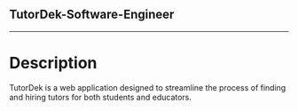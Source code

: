 ## TutorDek-Software-Engineer

---

# Description

TutorDek is a web application designed to streamline the process of finding and hiring tutors for both students and educators. 
#
